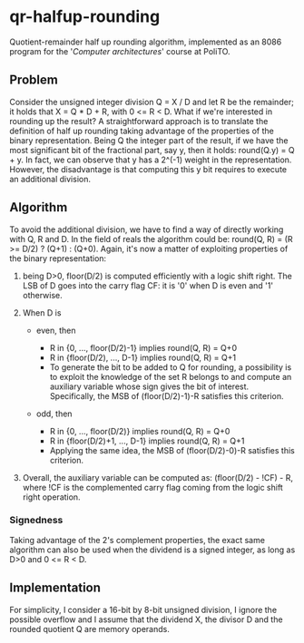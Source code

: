 # qr-halfup-rounding

Quotient-remainder half up rounding algorithm, implemented as an 8086 program
for the '_Computer architectures_' course at PoliTO.

## Problem

Consider the unsigned integer division Q = X / D and let R be the remainder; it holds that
X = Q * D + R, with 0 <= R < D. What if we're interested in rounding up the result?
A straightforward approach is to translate the definition of half up rounding
taking advantage of the properties of the binary representation. Being Q the integer part
of the result, if we have the most significant bit of the  fractional part, say y,
then it holds: round(Q.y) = Q + y. In fact, we can observe that y has a 2^(-1) weight
in the representation. However, the disadvantage is that computing this y bit requires
to execute an additional division.

## Algorithm

To avoid the additional division, we have to find a way of directly working with Q, R and D.
In the field of reals the algorithm could be: round(Q, R) = (R >= D/2) ? (Q+1) : (Q+0).
Again, it's now a matter of exploiting properties of the binary representation:

1. being D>0, floor(D/2) is computed efficiently with a logic shift right. The LSB of D
   goes into the carry flag CF: it is '0' when D is even and '1' otherwise.

2. When D is
   * even, then 
       * R in {0, ..., floor(D/2)-1} implies round(Q, R) = Q+0
       * R in {floor(D/2), ..., D-1} implies round(Q, R) = Q+1 
       * To generate the bit to be added to Q for rounding, a possibility is to exploit
         the knowledge of the set R belongs to and compute an auxiliary variable whose
         sign gives the bit of interest. Specifically, the MSB of (floor(D/2)-1)-R satisfies
         this criterion.
   
   * odd, then
       * R in {0, ..., floor(D/2)} implies round(Q, R) = Q+0
       * R in {floor(D/2)+1, ..., D-1} implies round(Q, R) = Q+1
       * Applying the same idea, the MSB of (floor(D/2)-0)-R satisfies this criterion.

3. Overall, the auxiliary variable can be computed as: (floor(D/2) - !CF) - R,
   where !CF is the complemented carry flag coming from the logic shift right operation.

### Signedness

Taking advantage of the 2's complement properties, the exact same algorithm can also be used
when the dividend is a signed integer, as long as D>0 and 0 <= R < D.

## Implementation

For simplicity, I consider a 16-bit by 8-bit unsigned division, I ignore the possible overflow
and I assume that the dividend X, the divisor D and the rounded quotient Q are memory operands.